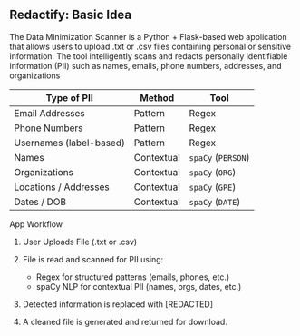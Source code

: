 ## Redactify: Basic Idea

The Data Minimization Scanner is a Python + Flask-based web application that allows users to upload .txt or .csv files containing personal or sensitive information. The tool intelligently scans and redacts personally identifiable information (PII) such as names, emails, phone numbers, addresses, and organizations

| Type of PII             | Method     | Tool               |
| ----------------------- | ---------- | ------------------ |
| Email Addresses         | Pattern    | Regex              |
| Phone Numbers           | Pattern    | Regex              |
| Usernames (label-based) | Pattern    | Regex              |
| Names                   | Contextual | `spaCy` (`PERSON`) |
| Organizations           | Contextual | `spaCy` (`ORG`)    |
| Locations / Addresses   | Contextual | `spaCy` (`GPE`)    |
| Dates / DOB             | Contextual | `spaCy` (`DATE`)   |



App Workflow

1. User Uploads File (.txt or .csv)

2. File is read and scanned for PII using:
   - Regex for structured patterns (emails, phones, etc.)
   - spaCy NLP for contextual PII (names, orgs, dates, etc.)
3. Detected information is replaced with [REDACTED]
4. A cleaned file is generated and returned for download.

